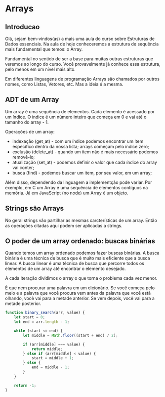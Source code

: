 # Arrays

## Introducao

Olá, sejam bem-vindos(as) a mais uma aula do curso sobre Estruturas de Dados essenciais. Na aula de hoje conheceremos
a estrutura de sequência mais fundamental que temos: o Array.

Fundamental no sentido de ser a base para muitas outras estruturas que veremos ao longo do curso. Você provavelmente já
conhece essa estrutura, pelo menos em um nível mais alto.

Em diferentes linguagens de programação Arrays são chamados por outros nomes, como Listas, Vetores, etc. Mas a ideia
é a mesma.

## ADT de um Array

Um array é uma sequência de elementos. Cada elemento é acessado por um índice. O índice é um número inteiro que começa
em 0 e vai até o tamanho do array - 1.

Operações de um array:

- indexação (get_at) - com um índice podemos encontrar um item específico dentro da nossa lista; arrays começam pelo
    índice zero;
- exclusão (delete_at) - quando um item não é mais necessário podemos removê-lo;
- atualização (set_at) - podemos definir o valor que cada índice do array vai conter;
- busca (find) - podemos buscar um item, por seu valor, em um array;

Além disso, dependendo da linguagem a implementção pode variar. Por exemplo, em C um Array é uma sequência de elementos 
contíguos na memória. Já em JavaScript (no node) um Array é um objeto.

## Strings são Arrays

No geral strings vão partilhar as mesmas carcterísticas de um array. Então as operações citadas aqui podem ser aplicadas 
a strings.

## O poder de um array ordenado: buscas binárias

Quando temos um array ordenado podemos fazer buscas binárias. A busca binária é uma técnica de busca que é muito mais 
eficiente que a busca linear. A busca linear é uma técnica de busca que percorre todos os elementos de um array até 
encontrar o elemento desejado.

A cada iteração dividimos o array o que torna o problema cada vez menor.

É que nem procurar uma palavra em um dicionário. Se você começa pelo meio e a palavra que você procura vem antes da 
palavra que você está olhando, você vai para a metade anterior. Se vem depois, você vai para a metade posterior.

```javascript
function binary_search(arr, value) {
    let start = 0;
    let end = arr.length - 1;

    while (start <= end) {
        let middle = Math.floor((start + end) / 2);

        if (arr[middle] === value) {
            return middle;
        } else if (arr[middle] < value) {
            start = middle + 1;
        } else {
            end = middle - 1;
        }
    }

    return -1;
}
```

